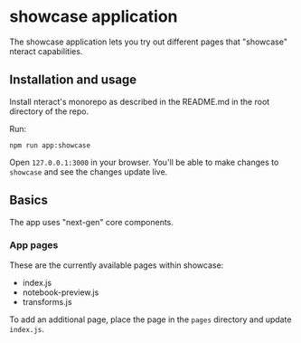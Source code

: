 # showcase application

The showcase application lets you try out different pages that "showcase"
nteract capabilities.

## Installation and usage

Install nteract's monorepo as described in the README.md in the root directory
of the repo.

Run:

```
npm run app:showcase
```

Open `127.0.0.1:3000` in your browser. You'll be able to make changes to
`showcase` and see the changes update live.

## Basics

The app uses "next-gen" core components.

### App pages

These are the currently available pages within showcase:

- index.js
- notebook-preview.js
- transforms.js

To add an additional page, place the page in the `pages` directory and update
`index.js`.

